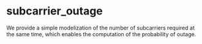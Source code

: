 # subcarrier_outage
We provide a simple modelization of the number of subcarriers required at the same time, which enables the computation of the probability of outage. 

